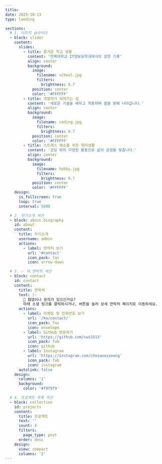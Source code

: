 ```yaml
---
title:
date: 2025-10-13
type: landing

sections:
  # 1. 이미지 슬라이더
  - block: slider
    content:
      slides:
        - title: 즐거운 학교 생활
          content: '전북대학교 IT정보공학과에서의 성장 기록'
          align: center
          background:
            image:
              filename: school.jpg
              filters:
                brightness: 0.7
            position: center
            color: '#FFFFFF'
        - title: 개발자가 되어가는 길
          content: '새로운 기술을 배우고 적용하며 꿈을 향해 나아갑니다.'
          align: center
          background:
            image:
              filename: coding.jpg
              filters:
                brightness: 0.7
            position: center
            color: '#FFFFFF'
        - title: 스트레스 해소를 위한 취미생활
          content: '코딩 외의 다양한 활동으로 삶의 균형을 맞춥니다.'
          align: center
          background:
            image:
              filename: hobby.jpg
              filters:
                brightness: 0.7
            position: center
            color: '#FFFFFF'
    design:
      is_fullscreen: true
      loop: true
      interval: 5000

  # 2. 자기소개 섹션
  - block: about.biography
    id: about
    content:
      title: 자기소개
      username: admin
      actions:
        - label: 연락처 보기
          url: '#contact'
          icon_pack: fas
          icon: arrow-down

  # 3. ✅ 새 연락처 섹션
  - block: contact
    id: contact
    content:
      title: 연락처
      text: |-
        👋 협업이나 문의가 있으신가요?  
        아래 소셜 링크를 클릭하시거나, 버튼을 눌러 상세 연락처 페이지로 이동하세요.
      actions:
        - label: 이메일 및 전화번호 보기
          url: '/ko/contact/'
          icon_pack: fas
          icon: envelope
        - label: GitHub 방문하기
          url: 'https://github.com/cws1513'
          icon_pack: fab
          icon: github
        - label: Instagram
          url: 'https://instagram.com/choiwoosseong'
          icon_pack: fab
          icon: instagram
      autolink: false
    design:
      columns: '1'
      background:
        color: '#f9f9f9'

  # 4. 프로젝트 목록 섹션
  - block: collection
    id: projects
    content:
      title: 프로젝트
      text: ''
      count: 4
      filters:
        page_type: post
      order: desc
    design:
      view: compact
      columns: '2'
---
```

